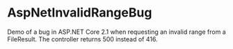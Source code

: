 # AspNetInvalidRangeBug
Demo of a bug in ASP.NET Core 2.1 when requesting an invalid range from a FileResult. The controller returns 500 instead of 416.
